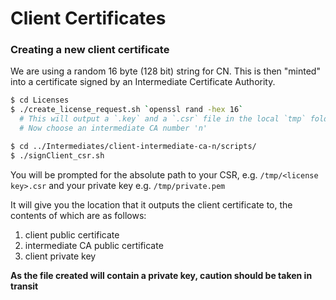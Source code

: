 # Client Certificates

### Creating a new client certificate 

We are using a random 16 byte (128 bit) string for CN. 
This is then "minted" into a certificate signed by an Intermediate Certificate Authority. 


```bash
$ cd Licenses
$ ./create_license_request.sh `openssl rand -hex 16` 
  # This will output a `.key` and a `.csr` file in the local `tmp` folder
  # Now choose an intermediate CA number 'n'

$ cd ../Intermediates/client-intermediate-ca-n/scripts/
$ ./signClient_csr.sh 
```

You will be prompted for the absolute path to your CSR, e.g. `/tmp/<license key>.csr` and your private key e.g. `/tmp/private.pem`

It will give you the location that it outputs the client certificate to, the contents of which are as follows:
1. client public certificate
2. intermediate CA public certificate
3. client private key

**As the file created will contain a private key, caution should be taken in transit**
